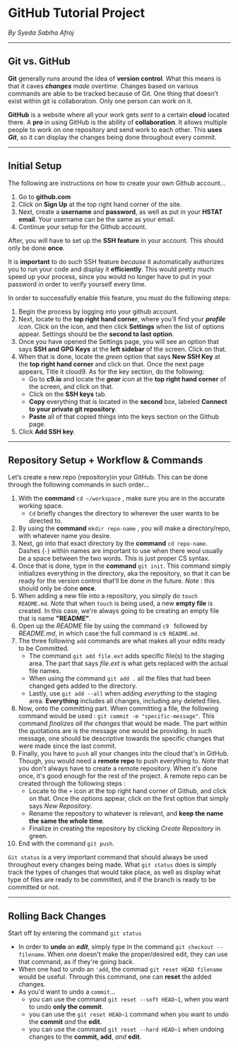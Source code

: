 # GitHub Tutorial Project

_By Syeda Sabiha Afroj_

---
## Git vs. GitHub
**Git** generally runs around the idea of **version control**. What this means is that it caves ***changes** made   overtime*. Changes based on various commands are able to be tracked because of Git. One thing that doesn’t exist within git is collaboration. Only one person can work on it.

**GitHub** is a website where all your work gets *sent* to a certain **cloud** located there. A **pro** in using GitHub is the ability of **collaboration**. It allows multiple people to work on one repository and send work to each other. This **uses** ***Git***, so it can display the changes being done throughout every commit.

---
## Initial Setup
The following are instructions on how to create your own Github account...
1. Go to **github.com**
2. Click on **Sign Up** at the top right hand corner of the site.
3. Next, create a **username** and **password**, as well as put in your **HSTAT email**. Your username can be the same as your email.
4. Continue your setup for the Github account.

After, you will have to set up the **SSH feature** in your account. This should only be done **once**. 

It is **important** to do such SSH feature *because* it automatically authorizes you to run your code and display it **efficiently**. This would pretty much speed up your process, since you would no longer have to put in your password in order to verify yourself every time. 

In order to successfully enable this feature, you must do the following steps: 
1. Begin the process by logging into your github account.
2. Next, locate to the **top right hand corner**, where you’ll find your ***profile** icon*. Click on the icon, and then click **Settings** when the list of options appear. Settings should be the **second to last option**.
3. Once you have opened the Settings page, you will see an option that says **SSH and GPG Keys** at the **left sidebar** of the screen. Click on that.
4. When that is done, locate the *green* option that says **New SSH Key** at the **top right hand corner** and click on that.
Once the next page appears, Title it cloud9. As for the key section, do the following:
    * Go to **c9.io** and locate the ***gear** icon* at the **top right hand corner** of the screen, and click on that.
    * Click on the **SSH keys** tab.
    * **Copy** everything that is located in the **second** box, labeled **Connect to your private git repository**.
    * **Paste** all of that copied things into the keys section on the Github page.
6. Click **Add SSH key**.

---
## Repository Setup + Workflow & Commands
Let’s create a new repo (repository)in your GitHub. This can be done through the following commands in such order… 
1. With the **command** `cd ~/workspace` , make sure you are in the accurate working space.
    * `Cd` briefly changes the directory to wherever the user wants to be directed to.
2. By using the **command** `mkdir repo-name` , you will make a directory/repo, with whatever name you desire.
3. Next, go into that exact directory by the **command** `cd repo-name`. Dashes (`-`) within names are important to use when there woul usually be a space between the two words. This is just proper CS syntax.
4. Once that is done, type in the **command** `git init`. This command simply initializes everything in the directory, aka the repository, so that it can be ready for the version control that’ll be done in the future. *Note* : this should only be done **once**.
5. When adding a new file into a repository, you simply do `touch README.md`. *Note* that when `touch` is being used, a new **empty file** is created. In this case, we're always going to be creating an empty file that is name **"README"**.
6. Open up the *README* file by using the command `c9 ` followed by *README.md*, in which case the full command is `c9 README.md`.
7. The three following `add` commands are what makes all your edits ready to be Committed.
    * The command `git add file.ext` adds specific file(s) to the staging area. The part that says *file.ext* is what gets replaced with the actual file names.
    * When using the command `git add .` all the files that had been changed gets added to the directory.
    * Lastly, use `git add --all` when adding *everything* to the staging area. **Everything**  includes all changes, including any deleted files.
8. Now, onto the committing part. When committing a file, the following command would be used : `git commit -m "specific-message"`. This command *finalizes all the changes* that would be made. The part within the quotations are is the message one would be providing. In such message, one should be descriptive towards the specific changes that were made since the last commit.
9. Finally, you have to `push` all your changes into the cloud that's in GitHub. Though, you would need a **remote repo** to push everything to. *Note* that you don't always have to create a remote repository. When it's done once, it's good enough for the rest of the project. A remote repo can be created through the following steps : 
    * Locate to the `+` icon at the top right hand corner of Github, and click on that. Once the options appear, click on the first option that simply says *New Repository*.
    * Rename the repository to whatever is relevant, and **keep the name the same the whole time**.
    * Finalize in creating the repository by clicking *Create Repository* in green.
10. End with the command `git push`.

`Git status` is a very important command that should always be used throughout every changes being made. What `git status` does is simply track the types of changes that would take place, as well as display what type of files are ready to be committed, and if the branch is ready to be committed or not.

---
## Rolling Back Changes
Start off by entering the command `git status`
* In order to **undo** an ***edit***, simply type in the command `git checkout -- filename`. When one doesn't make the proper/desired edit, they can use that command, as if they're going back.
* When one had to undo an `'add`, the commad `git reset HEAD filename` would be useful. Through this command, one can **reset** the added changes.
* As you'd want to undo a `commit`... 
    * you can use the command `git reset --soft HEAD~1`, when you want to undo **only the commit**.
    * you can use the `git reset HEAD~1` command when you want to undo the **commit** *and* the **edit**.
    * you can use the command `git reset --hard HEAD~1` when undoing changes to the **commit, add**, *and* **edit**.
